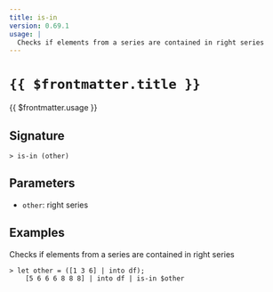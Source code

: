 ```yaml
---
title: is-in
version: 0.69.1
usage: |
  Checks if elements from a series are contained in right series
---
```


# <code>{{ $frontmatter.title }}</code>

<div style='white-space: pre-wrap;'>{{ $frontmatter.usage }}</div>

## Signature

```> is-in (other)```

## Parameters

 -  `other`: right series

## Examples

Checks if elements from a series are contained in right series
```shell
> let other = ([1 3 6] | into df);
    [5 6 6 6 8 8 8] | into df | is-in $other
```
